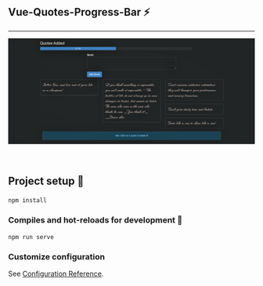 ## Vue-Quotes-Progress-Bar :zap: 

---

![Vue-Progress Bar Quotes Machine][logo]
</br>

</br>

## Project setup :seedling:
```
npm install
```

### Compiles and hot-reloads for development :large_blue_circle:
```
npm run serve
```

### Customize configuration
See [Configuration Reference](https://cli.vuejs.org/config/).

[logo]: https://github.com/iamsurajdc/Vue-Quotes-Progress-Bar/blob/master/src/assets/readme_logo.png
